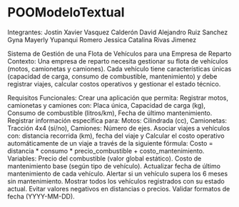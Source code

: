 # POOModeloTextual
Integrantes:
Jostin Xavier Vasquez Calderón 
David Alejandro Ruiz Sanchez 
Gyna Mayerly Yupanqui Romero 
Jessica Catalina Rivas Jimenez  

Sistema de Gestión de una Flota de Vehículos para una Empresa de Reparto
Contexto:
Una empresa de reparto necesita gestionar su flota de vehículos (motos, camionetas y camiones). Cada vehículo tiene características únicas (capacidad de carga, consumo de combustible, mantenimiento) y debe registrar viajes, calcular costos operativos y gestionar el estado técnico.

Requisitos Funcionales:
Crear una aplicación que permita:
Registrar motos, camionetas y camiones con: Placa única, Capacidad de carga (kg), Consumo de combustible (litros/km), Fecha de último mantenimiento.
Registrar información específica para: Motos: Cilindrada (cc), Camionetas: Tracción 4x4 (sí/no), Camiones: Número de ejes.
Asociar viajes a vehículos con: distancia recorrida (km), fecha del viaje y 
Calcular el costo operativo automáticamente de un viaje a través de la siguiente fórmula:
Costo = distancia * consumo * precio_combustible + costo_mantenimiento. 
Variables: 
Precio del combustible (valor global estático).
Costo de mantenimiento base (según tipo de vehículo).
Actualizar fecha de último mantenimiento de cada vehículo.
Alertar si un vehículo supera los 6 meses sin mantenimiento.
Mostrar todos los vehículos registrados con su estado actual.
Evitar valores negativos en distancias o precios.
Validar formatos de fecha (YYYY-MM-DD).
